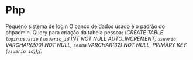 # Php
Pequeno sistema de login
O banco de dados usado é o padrão do phpadmin.
Query para criação da tabela pessoa:
/*CREATE TABLE `login`.`usuario` (
  `usuario_id` INT NOT NULL AUTO_INCREMENT,
  `usuario` VARCHAR(200) NOT NULL,
  `senha` VARCHAR(32) NOT NULL,
  PRIMARY KEY (`usuario_id`));*/.
